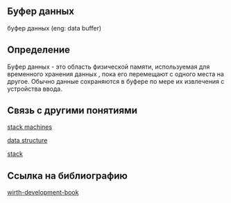 ## Буфер данных 
буфер данных  (eng: data buffer) 

## Определение
Буфер данных  - это область физической памяти, используемая для временного хранения данных , пока его перемещают с одного места на другое. Обычно данные сохраняются в буфере по мере их извлечения с устройства ввода.

## Связь с другими понятиями

[stack machines](https://github.com/vernikkkkkkkkkkkkkkkkkkk/concept/blob/main/virtual%20machines/stack%20machines/stack%20machines.md)

[data structure](https://github.com/vernikkkkkkkkkkkkkkkkkkk/concept/blob/main/virtual%20machines/stack%20machines/data%20structure.md)

[stack](https://github.com/vernikkkkkkkkkkkkkkkkkkk/concept/blob/main/virtual%20machines/stack%20machines/stack.md)

## Cсылка на библиографию
[wirth-development-book](https://github.com/vernikkkkkkkkkkkkkkkkkkk/concept/blob/main/bibliography/stack%20machines/wirth-development-book.md)
